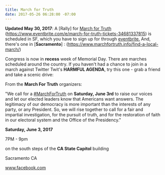 ```yaml
---
title: March for Truth
date: 2017-05-26 06:28:00 -07:00
---
```


**Updated May 30, 2017**:
A [Rally] for [March for Truth ](https://www.facebook.com/MarchforTruthSanFrancisco/)(https://www.eventbrite.com/e/march-for-truth-tickets-34681337815) is scheduled in SF, which you have to sign up for through [eventbrite.](https://www.eventbrite.com/e/march-for-truth-tickets-34681337815)  And, there's one in
[**Sacramento**] : (https://www.marchfortruth.info/find-a-local-march/)


Congress is now in **recess** week of Memorial Day. There are marches scheduled around the country. If you haven't had a chance to join in a march against Twitter Twit's **HARMFUL AGENDA**, try this one - grab a friend and take a scenic drive:

From the **March For Truth** organizers:

"We call for a [#MarchForTruth](https://www.marchfortruth.info/) on **Saturday, June 3rd** to raise our voices and let our elected leaders know that Americans want answers. The legitimacy of our democracy is more important than the interests of any party, or any President. So, we will rise together to call for a fair and impartial investigation, for the pursuit of truth, and for the restoration of faith in our electoral system and the Office of the Presidency."





**Saturday, June 3, 2017**

7PM - 9pm 

on the south steps of the **CA State Capitol** building

Sacramento CA

www.facebook.com